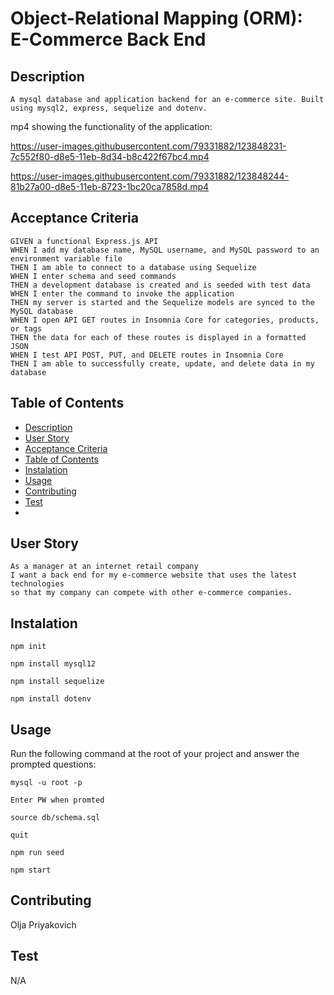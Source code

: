 # Object-Relational Mapping (ORM): E-Commerce Back End

## Description

```A mysql database and application backend for an e-commerce site. Built using mysql2, express, sequelize and dotenv.```

mp4 showing the functionality of the application:


https://user-images.githubusercontent.com/79331882/123848231-7c552f80-d8e5-11eb-8d34-b8c422f67bc4.mp4



https://user-images.githubusercontent.com/79331882/123848244-81b27a00-d8e5-11eb-8723-1bc20ca7858d.mp4



## Acceptance Criteria

```
GIVEN a functional Express.js API
WHEN I add my database name, MySQL username, and MySQL password to an environment variable file
THEN I am able to connect to a database using Sequelize
WHEN I enter schema and seed commands
THEN a development database is created and is seeded with test data
WHEN I enter the command to invoke the application
THEN my server is started and the Sequelize models are synced to the MySQL database
WHEN I open API GET routes in Insomnia Core for categories, products, or tags
THEN the data for each of these routes is displayed in a formatted JSON
WHEN I test API POST, PUT, and DELETE routes in Insomnia Core
THEN I am able to successfully create, update, and delete data in my database
```

## Table of Contents
- [Description](#Description)
- [User Story](#UserStory)
- [Acceptance Criteria](#AcceptanceCriteria)
- [Table of Contents](#tableOfContents)
- [Instalation](#Instalation)
- [Usage](#Usage)
- [Contributing](#Contributing)
- [Test](#Test)
- 

## User Story
```
As a manager at an internet retail company
I want a back end for my e-commerce website that uses the latest technologies
so that my company can compete with other e-commerce companies.
```

## Instalation

```npm init```

```npm install mysql12```

```npm install sequelize```

```npm install dotenv```



## Usage
Run the following command at the root of your project and answer the prompted questions:

```mysql -u root -p```

```Enter PW when promted```

```source db/schema.sql```

```quit```

```npm run seed```

```npm start```


## Contributing
Olja Priyakovich

## Test
N/A
